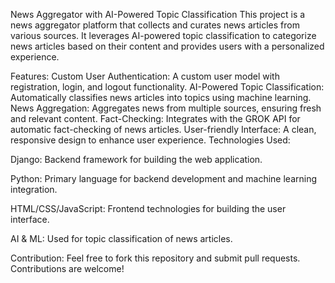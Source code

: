 News Aggregator with AI-Powered Topic Classification
This project is a news aggregator platform that collects and curates news articles from various sources. It leverages AI-powered topic classification to categorize news articles based on their content and provides users with a personalized experience.

Features:
Custom User Authentication: A custom user model with registration, login, and logout functionality.
AI-Powered Topic Classification: Automatically classifies news articles into topics using machine learning.
News Aggregation: Aggregates news from multiple sources, ensuring fresh and relevant content.
Fact-Checking: Integrates with the GROK API for automatic fact-checking of news articles.
User-friendly Interface: A clean, responsive design to enhance user experience.
Technologies Used:

Django: Backend framework for building the web application.

Python: Primary language for backend development and machine learning integration.

HTML/CSS/JavaScript: Frontend technologies for building the user interface.

AI & ML: Used for topic classification of news articles.


Contribution:
Feel free to fork this repository and submit pull requests. Contributions are welcome!

